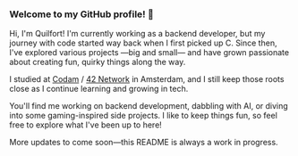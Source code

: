 

### Welcome to my GitHub profile! 👋

Hi, I'm Quilfort! I'm currently working as a backend developer, but my journey with code started way back when I first picked up C. Since then, I've explored various projects —big and small— and have grown passionate about creating fun, quirky things along the way. 

I studied at [Codam](https://www.codam.nl/en/) / [42 Network](https://www.42network.org/) in Amsterdam, and I still keep those roots close as I continue learning and growing in tech.

You'll find me working on backend development, dabbling with AI, or diving into some gaming-inspired side projects. I like to keep things fun, so feel free to explore what I've been up to here!

More updates to come soon—this README is always a work in progress.

<!--

**Quilfort/Quilfort** is a ✨ _special_ ✨ repository because its `README.md` (this file) appears on your GitHub profile.

Here are some ideas to get you started:

- 🔭 I’m currently working on ...
- 🌱 I’m currently learning ...
- 👯 I’m looking to collaborate on ...
- 🤔 I’m looking for help with ...
- 💬 Ask me about ...
- 📫 How to reach me: ...
- 😄 Pronouns: ...
- ⚡ Fun fact: ...
-->
